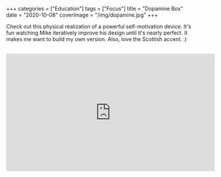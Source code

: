 +++
categories = ["Education"]
tags = ["Focus"]
title = "Dopamine Box"
date = "2020-10-08"
coverImage = "/img/dopamine.jpg"
+++

Check out this physical realization of a powerful self-motivation device. It's fun watching Mike iteratively improve his design until it's nearly perfect. It makes me want to build my own version. Also, love the Scottish accent. :)

<!--more-->


<br>

<iframe width="560" height="315" src="https://www.youtube.com/embed/JJeQIXBdVuk" frameborder="0" allow="accelerometer; autoplay; clipboard-write; encrypted-media; gyroscope; picture-in-picture" allowfullscreen></iframe>
